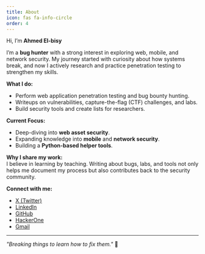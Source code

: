 ```yaml
---
title: About
icon: fas fa-info-circle
order: 4
---
```

Hi, I’m **Ahmed El-bisy**

I’m a **bug hunter** with a strong interest in exploring web, mobile, and network security. My journey started with curiosity about how systems break, and now I actively research and practice penetration testing to strengthen my skills.

**What I do:**

- Perform web application penetration testing and bug bounty hunting.
- Writeups on vulnerabilities, capture-the-flag (CTF) challenges, and labs.
- Build security tools and create lists for researchers.

**Current Focus:**

- Deep-diving into **web asset security**.
- Expanding knowledge into **mobile** and **network security**.
- Building a **Python-based helper tools**.

**Why I share my work:**  
I believe in learning by teaching. Writing about bugs, labs, and tools not only helps me document my process but also contributes back to the security community.

**Connect with me:**

- [X (Twitter)](https://x.com/__bisy__)
- [LinkedIn](https://linkedin.com/in/ahmed-elbisy-16b074173/)
- [GitHub](https://github.com/bisy-1)
- [HackerOne](https://hackerone.com/bisy)
- [Gmail](mailto:bisy.v.1@gmail.com)

---

_"Breaking things to learn how to fix them."_ 🔐
